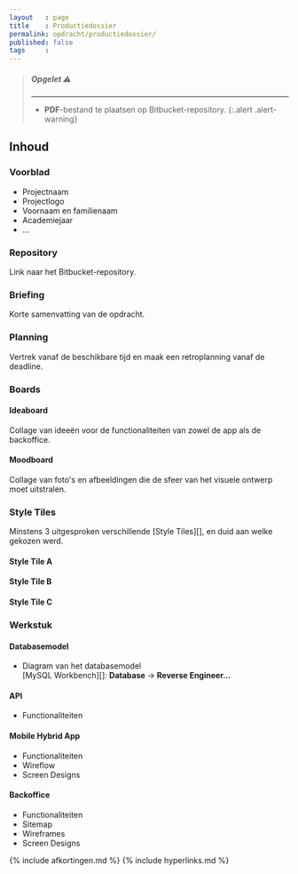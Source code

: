 ```yaml
---
layout   : page
title    : Productiedossier
permalink: opdracht/productiedossier/
published: false
tags     :
---
```


> ##### **Opgelet** :warning:
> ---
> - **PDF**-bestand te plaatsen op Bitbucket-repository.
{:.alert .alert-warning}

Inhoud
------

### Voorblad

 - Projectnaam
 - Projectlogo
 - Voornaam en familienaam
 - Academiejaar
 - …

### Repository

Link naar het Bitbucket-repository.

### Briefing

Korte samenvatting van de opdracht.

### Planning

Vertrek vanaf de beschikbare tijd en maak een retroplanning vanaf de deadline.

### Boards

#### Ideaboard

Collage van ideeën voor de functionaliteiten van zowel de app als de backoffice.

#### Moodboard

Collage van foto's en afbeeldingen die de sfeer van het visuele ontwerp moet uitstralen.

### Style Tiles

Minstens 3 uitgesproken verschillende [Style Tiles][], en duid aan welke gekozen werd.

#### Style Tile A

#### Style Tile B

#### Style Tile C

### Werkstuk

#### Databasemodel

 - Diagram van het databasemodel  
   [MySQL Workbench][]: **Database** → **Reverse Engineer…**

#### API

 - Functionaliteiten

#### Mobile Hybrid App

 - Functionaliteiten
 - Wireflow
 - Screen Designs

#### Backoffice

 - Functionaliteiten
 - Sitemap
 - Wireframes
 - Screen Designs


{% include afkortingen.md %}
{% include hyperlinks.md %}